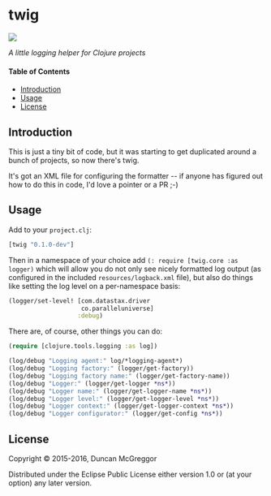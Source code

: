 # twig

[![][twig-logo]][twig-logo-large]

[twig-logo]: resources/images/twig-250x.png
[twig-logo-large]: resources/images/twig-1000x.png

*A little logging helper for Clojure projects*


#### Table of Contents

* [Introduction](#introduction-)
* [Usage](#usage-)
* [License](#license-)


## Introduction

This is just a tiny bit of code, but it was starting to get duplicated around a bunch of projects, so now there's twig.

It's got an XML file for configuring the formatter -- if anyone has figured out how to do this in code, I'd love a pointer or a PR ;-)


## Usage

Add to your ``project.clj``:

```clj
[twig "0.1.0-dev"]
```

Then in a namespace of your choice add ``(: require [twig.core :as logger)`` which will allow you do not only see nicely formatted log output (as configured in the included ``resources/logback.xml`` file), but also do things like setting the log level on a per-namespace basis:

```clj
(logger/set-level! [com.datastax.driver
                    co.paralleluniverse]
                   :debug)
```

There are, of course, other things you can do:

```clj
(require [clojure.tools.logging :as log])

(log/debug "Logging agent:" log/*logging-agent*)
(log/debug "Logging factory:" (logger/get-factory))
(log/debug "Logging factory name:" (logger/get-factory-name))
(log/debug "Logger:" (logger/get-logger *ns*))
(log/debug "Logger name:" (logger/get-logger-name *ns*))
(log/debug "Logger level:" (logger/get-logger-level *ns*))
(log/debug "Logger context:" (logger/get-logger-context *ns*))
(log/debug "Logger configurator:" (logger/get-config *ns*))
```

## License

Copyright © 2015-2016, Duncan McGreggor

Distributed under the Eclipse Public License either version 1.0 or (at
your option) any later version.
